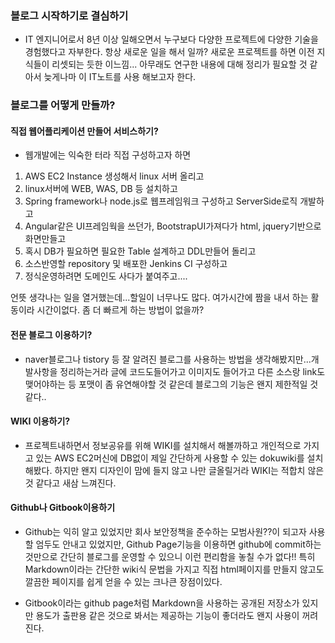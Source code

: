 
### 블로그 시작하기로 결심하기
- IT 엔지니어로서 8년 이상 일해오면서 누구보다 다양한 프로젝트에 다양한 기술을 경험했다고 자부한다. 항상 새로운 일을 해서 일까? 새로운 프로젝트를 하면 이전 지식들이 리셋되는 듯한 이느낌... 아무래도 연구한 내용에 대해 정리가 필요할 것 같아서 늦게나마 이 IT노트를 사용 해보고자 한다.

### 블로그를 어떻게 만들까?

#### 직접 웹어플리케이션 만들어 서비스하기?

- 웹개발에는 익숙한 터라 직접 구성하고자 하면
1. AWS EC2 Instance 생성해서 linux 서버 올리고
2. linux서버에 WEB, WAS, DB 등 설치하고
3. Spring framework나 node.js로 웹프레임워크 구성하고 ServerSide로직 개발하고
4. Angular같은 UI프레임웍을 쓰던가, BootstrapUI가져다가 html, jquery기반으로 화면만들고
5. 혹시 DB가 필요하면 필요한 Table 설계하고 DDL만들어 돌리고
6. 소스반영할 repository 및 배포한 Jenkins CI 구성하고
7. 정식운영하려면 도메인도 사다가 붙여주고....

 언뜻 생각나는 일을 열거했는데...할일이 너무나도 많다. 여가시간에 짬을 내서 하는 활동이라 시간이없다. 좀 더 빠르게 하는 방법이 없을까?

#### 전문 블로그 이용하기?
- naver블로그나 tistory 등 잘 알려진 블로그를 사용하는 방법을 생각해봤지만...개발사항을 정리하는거라 글에 코드도들어가고 이미지도 들어가고 다른 소스랑 link도 맺어야하는 등 포맷이 좀 유연해야할 것 같은데 블로그의 기능은 왠지 제한적일 것 같다..

#### WIKI 이용하기?
- 프로젝트내하면서 정보공유를 위해 WIKI를 설치해서 해볼까하고 개인적으로 가지고 있는 AWS EC2머신에 DB없이 제일 간단하게 사용할 수 있는 dokuwiki를 설치해봤다.
 하지만 왠지 디자인이 맘에 들지 않고 나만 글올릴거라 WIKI는 적합치 않은 것 같다고 새삼 느껴진다.

#### Github나 Gitbook이용하기
- Github는 익히 알고 있었지만 회사 보안정책을 준수하는 모범사원??이 되고자 사용할 엄두도 안내고 있었지만, Github Page기능을 이용하면 github에 commit하는 것만으로 간단히 블로그를 운영할 수 있으니 이런 편리함을 놓칠 수가 없다!! 특히 Markdown이라는 간단한 wiki식 문법을 가지고 직접 html페이지를 만들지 않고도 깔끔한 페이지를 쉽게 얻을 수 있는 크나큰 장점이있다.
 
- Gitbook이라는 github page처럼 Markdown을 사용하는 공개된 저장소가 있지만 용도가 출판용 같은 것으로 봐서는 제공하는 기능이 좋더라도 왠지 사용이 꺼려진다.



